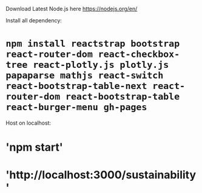 Download Latest Node.js here https://nodejs.org/en/

Install all dependency:

# `npm install reactstrap bootstrap react-router-dom react-checkbox-tree react-plotly.js plotly.js papaparse mathjs react-switch react-bootstrap-table-next react-router-dom react-bootstrap-table react-burger-menu gh-pages`

Host on localhost:

# 'npm start'
# 'http://localhost:3000/sustainability'
